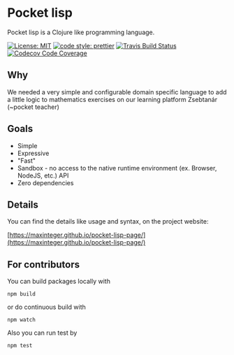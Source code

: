 # Pocket lisp

Pocket lisp is a Clojure like programming language.


[![License: MIT][license-shield]][license-link]
[![code style: prettier][prettier-shield]][prettier-link]
[![Travis Build Status][build-shield]][build-link]
[![Codecov Code Coverage][coverage-shield]][coverage-link]


## Why

We needed a very simple and configurable domain specific language to add a little logic to mathematics exercises on our learning platform Zsebtanár (~pocket teacher)

## Goals

- Simple
- Expressive
- "Fast"
- Sandbox - no access to the native runtime environment (ex. Browser, NodeJS, etc.) API
- Zero dependencies

## Details

You can find the details like usage and syntax, on the project website:

[https://maxinteger.github.io/pocket-lisp-page/](https://maxinteger.github.io/pocket-lisp-page/)

## For contributors

You can build packages locally with

    npm build
    
or do continuous build with

    npm watch
    
Also you can run test by

    npm test


[license-shield]: https://img.shields.io/badge/License-MIT-blue.svg?style=shield
[license-link]: https://opensource.org/licenses/MIT
[prettier-shield]: https://img.shields.io/badge/code_style-prettier-ff69b4.svg?style=flat-square
[prettier-link]: https://github.com/prettier/prettier
[build-shield]: https://travis-ci.com/maxinteger/pocket-lisp.svg?branch=master
[build-link]: https://travis-ci.com/maxinteger/pocket-lisp
[coverage-shield]: https://codecov.io/gh/maxinteger/pocket-lisp/branch/master/graph/badge.svg
[coverage-link]: https://codecov.io/gh/maxinteger/pocket-lisp
